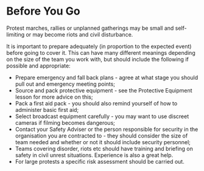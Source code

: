 [Title]: # (Before You Go)
[Difficulty]: # (Beginner)
[Order]: # (6)

# Before You Go

Protest marches, rallies or unplanned gatherings may be small and self-limiting or may become riots and civil disturbance.

It is important to prepare adequately (in proportion to the expected event) before going to cover it. This can have many different meanings depending on the size of the team you work with, but should include the following if possible and appropriate:

*   Prepare emergency and fall back plans - agree at what stage you should pull out and emergency meeting points;
*   Source and pack protective equipment - see the Protective Equipment lesson for more advice on this;
*   Pack a first aid pack - you should also remind yourself of how to administer basic first aid;
*   Select broadcast equipment carefully - you may want to use discreet cameras if filming becomes dangerous;
*   Contact your Safety Adviser or the person responsible for security in the organisation you are contracted to - they should consider the size of team needed and whether or not it should include security personnel;
*   Teams covering disorder, riots etc should have training and briefing on safety in civil unrest situations. Experience is also a great help.
*   For large protests a specific risk assessment should be carried out.